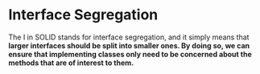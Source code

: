 # Interface Segregation

The I in SOLID stands for interface segregation, and it simply means that **larger interfaces should be split into smaller
ones. By doing so, we can ensure that implementing classes only need to be concerned about the methods that are of
interest to them.**